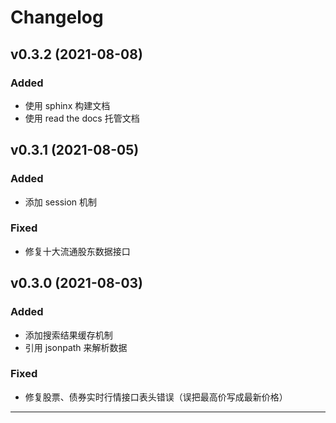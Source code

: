 # Changelog

## v0.3.2 (2021-08-08)

### Added

- 使用 sphinx 构建文档
- 使用 read the docs 托管文档

## v0.3.1 (2021-08-05)

### Added

- 添加 session 机制

### Fixed

- 修复十大流通股东数据接口

## v0.3.0 (2021-08-03)

### Added

- 添加搜索结果缓存机制
- 引用 jsonpath 来解析数据

### Fixed

- 修复股票、债券实时行情接口表头错误（误把最高价写成最新价格）

---
